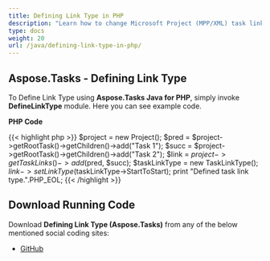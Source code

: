 ```yaml
---
title: Defining Link Type in PHP
description: "Learn how to change Microsoft Project (MPP/XML) task link types using Aspose.Tasks Java for PHP."
type: docs
weight: 20
url: /java/defining-link-type-in-php/
---
```


## **Aspose.Tasks - Defining Link Type**
To Define Link Type using **Aspose.Tasks Java for PHP**, simply invoke **DefineLinkType** module. Here you can see example code.

**PHP Code**

{{< highlight php >}}
$project = new Project();
$pred = $project->getRootTask()->getChildren()->add("Task 1");
$succ = $project->getRootTask()->getChildren()->add("Task 2");
$link = $project->getTaskLinks()->add($pred, $succ);
$taskLinkType = new TaskLinkType();
$link->setLinkType($taskLinkType->StartToStart);
print "Defined task link type.".PHP_EOL;
{{< /highlight >}}

## **Download Running Code**
Download **Defining Link Type (Aspose.Tasks)** from any of the below mentioned social coding sites:

- [GitHub](https://github.com/aspose-tasks/Aspose.Tasks-for-Java/blob/master/Plugins/Aspose_Tasks_Java_for_PHP/src/aspose/tasks/WorkingWithTaskLinks/DefineLinkType.php)
